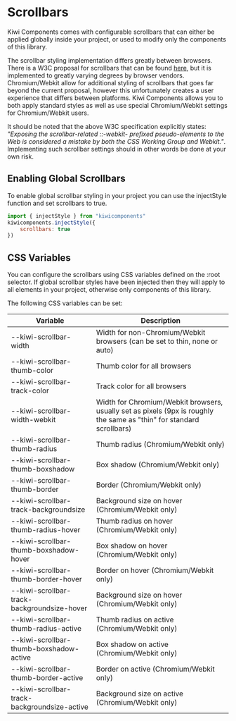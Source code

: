 # Scrollbars

Kiwi Components comes with configurable scrollbars that can either be applied globally inside your project, or used to modify only the components of this library.

The scrollbar styling implementation differs greatly between browsers. There is a W3C proposal for scrollbars that can be found [here](https://www.w3.org/TR/css-scrollbars-1/), but it is implemented to greatly varying degrees by browser vendors. Chromium/Webkit allow for additional styling of scrollbars that goes far beyond the current proposal, however this unfortunately creates a user experience that differs between platforms. Kiwi Components allows you to both apply standard styles as well as use special Chromium/Webkit settings for Chromium/Webkit users. 

It should be noted that the above W3C specification explicitly states: _"Exposing the scrollbar-related ::-webkit- prefixed pseudo-elements to the Web is considered a mistake by both the CSS Working Group and Webkit."_. Implementing such scrollbar settings should in other words be done at your own risk.


## Enabling Global Scrollbars

To enable global scrollbar styling in your project you can use the injectStyle function and set scrollbars to true.

```javascript
import { injectStyle } from "kiwicomponents"
kiwicomponents.injectStyle({
	scrollbars: true
})
```

## CSS Variables

You can configure the scrollbars using CSS variables defined on the :root selector. If global scrollbar styles have been injected then they will apply to all elements in your project, otherwise only components of this library.

The following CSS variables can be set:

| Variable                                     | Description                                                                                                          |
| -------------------------------------------- | -------------------------------------------------------------------------------------------------------------------- |
| --kiwi-scrollbar-width                       | Width for non-Chromium/Webkit browsers (can be set to thin, none or auto)                                            |
| --kiwi-scrollbar-thumb-color                 | Thumb color for all browsers                                                                                         |
| --kiwi-scrollbar-track-color                 | Track color for all browsers                                                                                         |
| --kiwi-scrollbar-width-webkit                | Width for Chromium/Webkit browsers, usually set as pixels (9px is roughly the same as "thin" for standard scrollbars) |
| --kiwi-scrollbar-thumb-radius                | Thumb radius (Chromium/Webkit only)                                                                                  |
| --kiwi-scrollbar-thumb-boxshadow             | Box shadow (Chromium/Webkit only)                                                                                    |
| --kiwi-scrollbar-thumb-border                | Border (Chromium/Webkit only)                                                                                        |
| --kiwi-scrollbar-track-backgroundsize        | Background size on hover (Chromium/Webkit only)                                                                      |
| --kiwi-scrollbar-thumb-radius-hover          | Thumb radius on hover (Chromium/Webkit only)                                                                         |
| --kiwi-scrollbar-thumb-boxshadow-hover       | Box shadow on hover (Chromium/Webkit only)                                                                           |
| --kiwi-scrollbar-thumb-border-hover          | Border on hover (Chromium/Webkit only)                                                                               |
| --kiwi-scrollbar-track-backgroundsize-hover  | Background size on hover (Chromium/Webkit only)                                                                      |
| --kiwi-scrollbar-thumb-radius-active         | Thumb radius on active (Chromium/Webkit only)                                                                        |
| --kiwi-scrollbar-thumb-boxshadow-active      | Box shadow on active (Chromium/Webkit only)                                                                          |
| --kiwi-scrollbar-thumb-border-active         | Border on active (Chromium/Webkit only)                                                                              |
| --kiwi-scrollbar-track-backgroundsize-active | Background size on active (Chromium/Webkit only)                                                                     |
